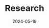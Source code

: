---
title: 'Research'
date: 2024-05-19
type: landing

design:
  # Section spacing

# Page sections
sections:
  - block: research-summary
    content:
      title: 'Research'
      subtitle: ''
      text: |
        During my undergraduate studies, I took a range of theoretical and sessional courses that provided me with a solid theoretical foundation in core mechanical  topics, as well as some practical laboratory experience. In addition, I worked on various research projects, acquiring valuable skills in computational simulation, experimental testing, and programming.

        Currently, I am looking forward to pursuing my doctoral studies in the field of mechanical and material engineering. My research interests include but not limited to **Computational Mechanics**, **Material Behavior**, **Advanced Materials**, **Additive Manufacturing** and **Machine Learning**.
  - block: collection
    id: research-projects
    content:
      title: Research Projects
      filters:
        folders:
          - research

    design:
      view: article-grid
      fill_image: false
      columns: 2
---